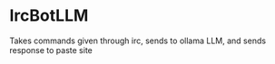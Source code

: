 # IrcBotLLM
Takes commands given through irc, sends to ollama LLM, and sends response to paste site
